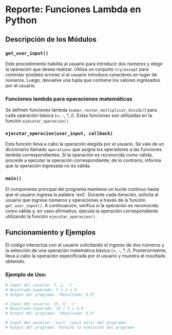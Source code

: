# Reporte: Funciones Lambda en Python 

## Descripción de los Módulos

### `get_user_input()`
Este procedimiento habilita al usuario para introducir dos números y elegir la operación que desea realizar. Utiliza un conjunto `try/except` para controlar posibles errores si el usuario introduce caracteres en lugar de números. Luego, devuelve una tupla que contiene los valores ingresados por el usuario.

### Funciones lambda para operaciones matemáticas
Se definen funciones lambda (`sumar`, `restar`, `multiplicar`, `dividir`) para cada operación básica (+, -, *, /). Estas funciones son utilizadas en la función `ejecutar_operacion()`.

### `ejecutar_operacion(user_input, callback)`
Esta función lleva a cabo la operación elegida por el usuario. Se vale de un diccionario llamado `operations` que asigna los operadores a las funciones lambda correspondientes. Si la operación es reconocida como válida, procede a ejecutar la operación correspondiente; de lo contrario, informa que la operación ingresada no es válida.

### `main()`
El componente principal del programa mantiene un bucle continuo hasta que el usuario ingresa la palabra 'exit'. Durante cada iteración, solicita al usuario que ingrese números y operaciones a través de la función `get_user_input()`. A continuación, verifica si la operación es reconocida como válida y, en caso afirmativo, ejecuta la operación correspondiente utilizando la función `ejecutar_operacion()`.

## Funcionamiento y Ejemplos

El código interactúa con el usuario solicitando el ingreso de dos números y la selección de una operación matemática básica (+, -, *, /). Posteriormente, lleva a cabo la operación especificada por el usuario y muestra el resultado obtenido.

### Ejemplo de Uso:

```python
# Input del usuario: 7, 2, '+'
# Resultado esperado: 7 + 2 = 9
# Output del programa: "Resultado: 9.0"

# Input del usuario: 15, 5, '/'
# Resultado esperado: 15 / 5 = 3.0
# Output del programa: "Resultado: 3.0"

# Input del usuario: 'exit' (para salir del programa)
# Output del programa: Termina la ejecución del programa
